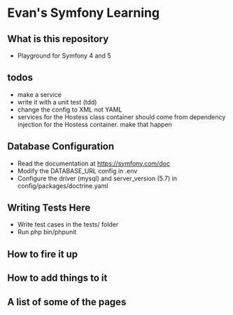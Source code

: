 # Evan's Symfony Learning
## What is this repository
* Playground for Symfony 4 and 5

## todos
- make a service
- write it with a unit test (tdd)
- change the config to XML not YAML
- services for the Hostess class container should come from dependency injection for the Hostess container. make that happen

 ## Database Configuration 

  * Read the documentation at https://symfony.com/doc
  * Modify the DATABASE_URL config in .env
  * Configure the driver (mysql) and
    server_version (5.7) in config/packages/doctrine.yaml

## Writing Tests Here 
              
  * Write test cases in the tests/ folder
  * Run php bin/phpunit

## How to fire it up
## How to add things to it
## A list of some of the pages
